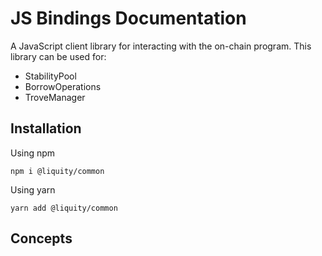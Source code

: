 # JS Bindings Documentation

A JavaScript client library for interacting with the on-chain program. This library can be used for:

- StabilityPool
- BorrowOperations
- TroveManager

## Installation

Using npm

```
npm i @liquity/common
```

Using yarn

```
yarn add @liquity/common
```

## Concepts
